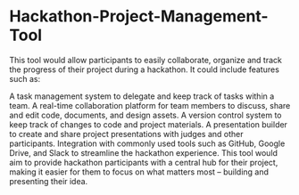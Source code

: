 # Hackathon-Project-Management-Tool

This tool would allow participants to easily collaborate, organize and track the progress of their project during a hackathon. It could include features such as:

A task management system to delegate and keep track of tasks within a team.
A real-time collaboration platform for team members to discuss, share and edit code, documents, and design assets.
A version control system to keep track of changes to code and project materials.
A presentation builder to create and share project presentations with judges and other participants.
Integration with commonly used tools such as GitHub, Google Drive, and Slack to streamline the hackathon experience.
This tool would aim to provide hackathon participants with a central hub for their project, making it easier for them to focus on what matters most – building and presenting their idea.



